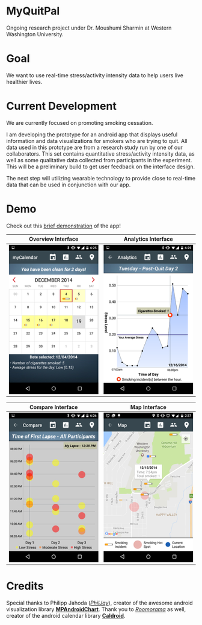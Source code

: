# MyQuitPal
Ongoing research project under Dr. Moushumi Sharmin at Western Washington University.

# Goal
We want to use real-time stress/activity intensity data to help users live healthier lives.

# Current Development
We are currently focused on promoting smoking cessation.

I am developing the prototype for an android app that displays useful information and data visualizations for smokers who are trying to quit. All data used in this prototype are from a research study run by one of our collaborators. This set contains quantitative stress/activity intensity data, as well as some qualitative data collected from participants in the experiment. This will be a preliminary build to get user feedback on the interface design.

The next step will utilizing wearable technology to provide close to real-time data that can be used in conjunction with our app.

# Demo
Check out this <a href="https://www.youtube.com/watch?v=siVb0rgJQ-g">brief demonstration</a> of the app!

<center>

|Overview Interface   |Analytics Interface   |
|:---:|:---:|
|[![ScreenShot](https://github.com/webert3/MyQuitPal/blob/master/screenshots/overview.png)](https://www.youtube.com/watch?v=3kSD3-wXqIg)    |[![ScreenShot](https://github.com/webert3/MyQuitPal/blob/master/screenshots/analytics.png)](https://www.youtube.com/watch?v=3kSD3-wXqIg)    |

|Compare Interface   |Map Interface   |
|:---:|:---:|
|[![ScreenShot](https://github.com/webert3/MyQuitPal/blob/master/screenshots/compare.png)](https://www.youtube.com/watch?v=3kSD3-wXqIg)    |[![ScreenShot](https://github.com/webert3/MyQuitPal/blob/master/screenshots/map.png)](https://www.youtube.com/watch?v=3kSD3-wXqIg)    |

</center>

# Credits
Special thanks to Philipp Jahoda (<a href="https://github.com/PhilJay"><em>PhilJay</em></a>), creator of the awesome android visualization library <a href="https://github.com/PhilJay/MPAndroidChart"><b>MPAndroidChart</b></a>. Thank you to <a href="https://github.com/roomorama"><em>Roomorama</em></a> as well, creator of the android calendar library <a href="https://github.com/roomorama/Caldroid"><b>Caldroid</b></a>.
